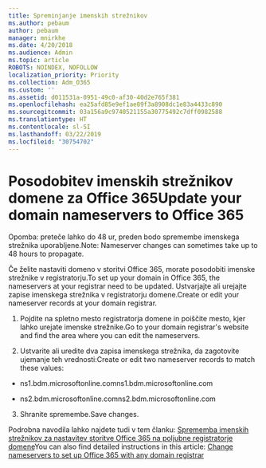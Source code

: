```yaml
---
title: Spreminjanje imenskih strežnikov
ms.author: pebaum
author: pebaum
manager: mnirkhe
ms.date: 4/20/2018
ms.audience: Admin
ms.topic: article
ROBOTS: NOINDEX, NOFOLLOW
localization_priority: Priority
ms.collection: Adm_O365
ms.custom: ''
ms.assetid: d011531a-0951-49c0-af30-40d2e765f381
ms.openlocfilehash: ea25afd85e9ef1ae89f3a8908dc1e83a4433c890
ms.sourcegitcommit: 03a156a9c9740521155a30775492c7dff0982588
ms.translationtype: HT
ms.contentlocale: sl-SI
ms.lasthandoff: 03/22/2019
ms.locfileid: "30754702"
---
```

# <a name="update-your-domain-nameservers-to-office-365"></a><span data-ttu-id="a22bd-102">Posodobitev imenskih strežnikov domene za Office 365</span><span class="sxs-lookup"><span data-stu-id="a22bd-102">Update your domain nameservers to Office 365</span></span>

<span data-ttu-id="a22bd-103">Opomba: preteče lahko do 48 ur, preden bodo spremembe imenskega strežnika uporabljene.</span><span class="sxs-lookup"><span data-stu-id="a22bd-103">Note: Nameserver changes can sometimes take up to 48 hours to propagate.</span></span>
  
<span data-ttu-id="a22bd-104">Če želite nastaviti domeno v storitvi Office 365, morate posodobiti imenske strežnike v registratorju.</span><span class="sxs-lookup"><span data-stu-id="a22bd-104">To set up your domain in Office 365, the nameservers at your registrar need to be updated.</span></span> <span data-ttu-id="a22bd-105">Ustvarjajte ali urejajte zapise imenskega strežnika v registratorju domene.</span><span class="sxs-lookup"><span data-stu-id="a22bd-105">Create or edit your nameserver records at your domain registrar.</span></span>
  
1. <span data-ttu-id="a22bd-106">Pojdite na spletno mesto registratorja domene in poiščite mesto, kjer lahko urejate imenske strežnike.</span><span class="sxs-lookup"><span data-stu-id="a22bd-106">Go to your domain registrar's website and find the area where you can edit the nameservers.</span></span>
    
2. <span data-ttu-id="a22bd-107">Ustvarite ali uredite dva zapisa imenskega strežnika, da zagotovite ujemanje teh vrednosti:</span><span class="sxs-lookup"><span data-stu-id="a22bd-107">Create or edit two nameserver records to match these values:</span></span>
    
  - <span data-ttu-id="a22bd-108">ns1.bdm.microsoftonline.com</span><span class="sxs-lookup"><span data-stu-id="a22bd-108">ns1.bdm.microsoftonline.com</span></span>
    
  - <span data-ttu-id="a22bd-109">ns2.bdm.microsoftonline.com</span><span class="sxs-lookup"><span data-stu-id="a22bd-109">ns2.bdm.microsoftonline.com</span></span>
    
3. <span data-ttu-id="a22bd-110">Shranite spremembe.</span><span class="sxs-lookup"><span data-stu-id="a22bd-110">Save changes.</span></span>
    
<span data-ttu-id="a22bd-111">Podrobna navodila lahko najdete tudi v tem članku: [Sprememba imenskih strežnikov za nastavitev storitve Office 365 na poljubne registratorje domene](https://support.office.com/article/Change-nameservers-at-any-domain-registrar-to-set-up-Office-365-a8b487a9-2a45-4581-9dc4-5d28a47010a2.aspx)</span><span class="sxs-lookup"><span data-stu-id="a22bd-111">You can also find detailed instructions in this article: [Change nameservers to set up Office 365 with any domain registrar](https://support.office.com/article/Change-nameservers-at-any-domain-registrar-to-set-up-Office-365-a8b487a9-2a45-4581-9dc4-5d28a47010a2.aspx)</span></span>
  

